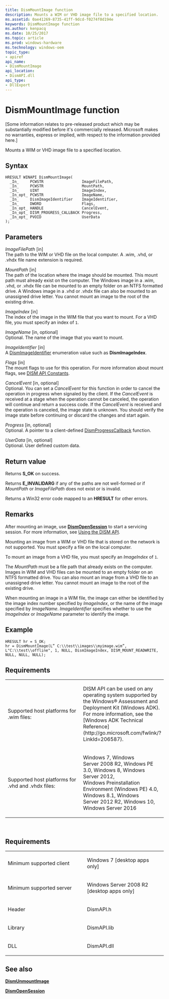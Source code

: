 ```yaml
---
title: DismMountImage function
description: Mounts a WIM or VHD image file to a specified location.
ms.assetid: 0ae41269-8735-41ff-9dcd-f0274f0d194e
keywords: DismMountImage function
ms.author: kenpacq
ms.date: 10/25/2017
ms.topic: article
ms.prod: windows-hardware
ms.technology: windows-oem
topic_type: 
- apiref
api_name: 
- DismMountImage
api_location: 
- DismAPI.dll
api_type: 
- DllExport
---
```


# DismMountImage function


\[Some information relates to pre-released product which may be substantially modified before it's commercially released. Microsoft makes no warranties, express or implied, with respect to the information provided here.\]

Mounts a WIM or VHD image file to a specified location.

Syntax
---

```
HRESULT WINAPI DismMountImage(
  _In_     PCWSTR                 ImageFilePath,
  _In_     PCWSTR                 MountPath,
  _In_     UINT                   ImageIndex,
  _In_opt_ PCWSTR                 ImageName,
  _In_     DismImageIdentifier    ImageIdentifier,
  _In_     DWORD                  Flags,
  _In_opt_ HANDLE                 CancelEvent,
  _In_opt_ DISM_PROGRESS_CALLBACK Progress,
  _In_opt_ PVOID                  UserData
);
```

Parameters
-------

*ImageFilePath* \[in\]  
The path to the WIM or VHD file on the local computer. A .wim, .vhd, or .vhdx file name extension is required.

*MountPath* \[in\]  
The path of the location where the image should be mounted. This mount path must already exist on the computer. The Windows image in a .wim, .vhd, or .vhdx file can be mounted to an empty folder on an NTFS formatted drive. A Windows image in a .vhd or .vhdx file can also be mounted to an unassigned drive letter. You cannot mount an image to the root of the existing drive.

*ImageIndex* \[in\]  
The index of the image in the WIM file that you want to mount. For a VHD file, you must specify an index of `1`.

*ImageName* \[in, optional\]  
Optional. The name of the image that you want to mount.

*ImageIdentifier* \[in\]  
A [DismImageIdentifier](dismimageidentifier-enumeration.md) enumeration value such as **DismImageIndex**.

*Flags* \[in\]  
The mount flags to use for this operation. For more information about mount flags, see [DISM API Constants](dism-api-constants.md).

*CancelEvent* \[in, optional\]  
Optional. You can set a *CancelEvent* for this function in order to cancel the operation in progress when signaled by the client. If the *CancelEvent* is received at a stage when the operation cannot be canceled, the operation will continue and return a success code. If the *CancelEvent* is received and the operation is canceled, the image state is unknown. You should verify the image state before continuing or discard the changes and start again.

*Progress* \[in, optional\]  
Optional. A pointer to a client-defined [DismProgressCallback](dismprogresscallback.md) function.

*UserData* \[in, optional\]  
Optional. User defined custom data.

Return value
---------

Returns **S\_OK** on success.

Returns **E\_INVALIDARG** if any of the paths are not well-formed or if *MountPath* or *ImageFilePath* does not exist or is invalid.

Returns a Win32 error code mapped to an **HRESULT** for other errors.

## <span id="Remarks"></span><span id="remarks"></span><span id="REMARKS"></span>Remarks


After mounting an image, use [**DismOpenSession**](dismopensession-function.md) to start a servicing session. For more information, see [Using the DISM API](using-the-dism-api.md).

Mounting an image from a WIM or VHD file that is stored on the network is not supported. You must specify a file on the local computer.

To mount an image from a VHD file, you must specify an *ImageIndex* of `1`.

The *MountPath* must be a file path that already exists on the computer. Images in WIM and VHD files can be mounted to an empty folder on an NTFS formatted drive. You can also mount an image from a VHD file to an unassigned drive letter. You cannot mount an image to the root of the existing drive.

When mounting an image in a WIM file, the image can either be identified by the image index number specified by *ImageIndex*, or the name of the image specified by *ImageName*. *ImageIdentifier* specifies whether to use the *ImageIndex* or *ImageName* parameter to identify the image.

## <span id="Example"></span><span id="example"></span><span id="EXAMPLE"></span>Example


```
HRESULT hr = S_OK;
hr = DismMountImage(L” C:\\test\\images\\myimage.wim”, L"C:\\test\\offline", 1, NULL, DismImageIndex, DISM_MOUNT_READWRITE, NULL, NULL, NULL);
```

## <span id="Requirements"></span><span id="requirements"></span><span id="REQUIREMENTS"></span>Requirements


<table>
<colgroup>
<col width="50%" />
<col width="50%" />
</colgroup>
<tbody>
<tr class="odd">
<td><p>Supported host platforms for .wim files:</p></td>
<td><p>DISM API can be used on any operating system supported by the Windows® Assessment and Deployment Kit (Windows ADK). For more information, see the [Windows ADK Technical Reference](http://go.microsoft.com/fwlink/?LinkId=206587).</p></td>
</tr>
<tr class="even">
<td><p>Supported host platforms for .vhd and .vhdx files:</p></td>
<td><p>Windows 7, Windows Server 2008 R2, Windows PE 3.0, Windows 8, Windows Server 2012, Windows Preinstallation Environment (Windows PE) 4.0, Windows 8.1, Windows Server 2012 R2, Windows 10, Windows Server 2016</p></td>
</tr>
</tbody>
</table>

 

Requirements
---------

<table>
<colgroup>
<col width="50%" />
<col width="50%" />
</colgroup>
<tbody>
<tr class="odd">
<td><p>Minimum supported client</p></td>
<td><p>Windows 7 [desktop apps only]</p></td>
</tr>
<tr class="even">
<td><p>Minimum supported server</p></td>
<td><p>Windows Server 2008 R2 [desktop apps only]</p></td>
</tr>
<tr class="odd">
<td><p>Header</p></td>
<td>DismAPI.h</td>
</tr>
<tr class="even">
<td><p>Library</p></td>
<td>DismAPI.lib</td>
</tr>
<tr class="odd">
<td><p>DLL</p></td>
<td>DismAPI.dll</td>
</tr>
</tbody>
</table>

## <span id="see_also"></span>See also


[**DismUnmountImage**](dismunmountimage-function.md)

[**DismOpenSession**](dismopensession-function.md)

 

 




